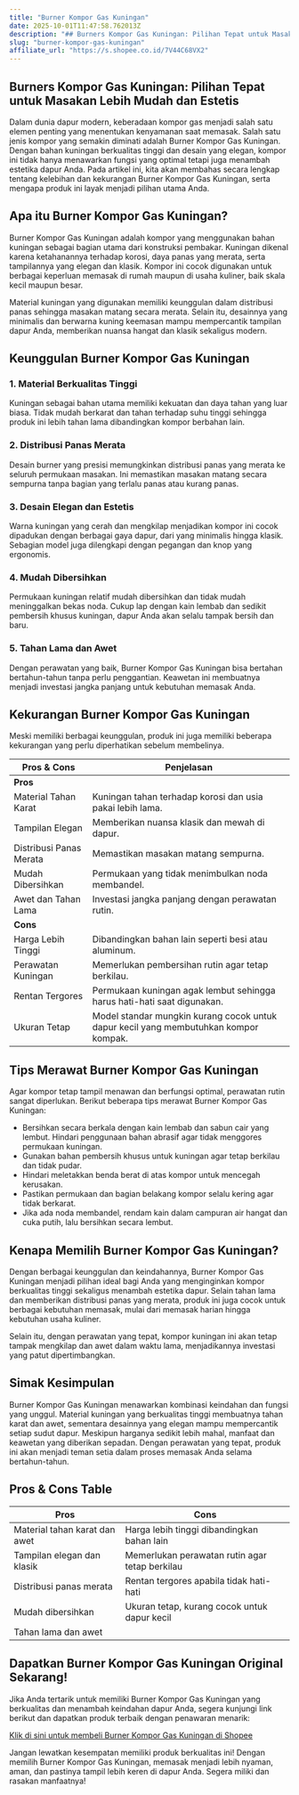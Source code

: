 ```yaml
---
title: "Burner Kompor Gas Kuningan"
date: 2025-10-01T11:47:58.762013Z
description: "## Burners Kompor Gas Kuningan: Pilihan Tepat untuk Masakan Lebih Mudah dan Estetis..."
slug: "burner-kompor-gas-kuningan"
affiliate_url: "https://s.shopee.co.id/7V44C68VX2"
---
```

## Burners Kompor Gas Kuningan: Pilihan Tepat untuk Masakan Lebih Mudah dan Estetis

Dalam dunia dapur modern, keberadaan kompor gas menjadi salah satu elemen penting yang menentukan kenyamanan saat memasak. Salah satu jenis kompor yang semakin diminati adalah Burner Kompor Gas Kuningan. Dengan bahan kuningan berkualitas tinggi dan desain yang elegan, kompor ini tidak hanya menawarkan fungsi yang optimal tetapi juga menambah estetika dapur Anda. Pada artikel ini, kita akan membahas secara lengkap tentang kelebihan dan kekurangan Burner Kompor Gas Kuningan, serta mengapa produk ini layak menjadi pilihan utama Anda.

## Apa itu Burner Kompor Gas Kuningan?

Burner Kompor Gas Kuningan adalah kompor yang menggunakan bahan kuningan sebagai bagian utama dari konstruksi pembakar. Kuningan dikenal karena ketahanannya terhadap korosi, daya panas yang merata, serta tampilannya yang elegan dan klasik. Kompor ini cocok digunakan untuk berbagai keperluan memasak di rumah maupun di usaha kuliner, baik skala kecil maupun besar.

Material kuningan yang digunakan memiliki keunggulan dalam distribusi panas sehingga masakan matang secara merata. Selain itu, desainnya yang minimalis dan berwarna kuning keemasan mampu mempercantik tampilan dapur Anda, memberikan nuansa hangat dan klasik sekaligus modern.

## Keunggulan Burner Kompor Gas Kuningan

### 1. Material Berkualitas Tinggi
Kuningan sebagai bahan utama memiliki kekuatan dan daya tahan yang luar biasa. Tidak mudah berkarat dan tahan terhadap suhu tinggi sehingga produk ini lebih tahan lama dibandingkan kompor berbahan lain.

### 2. Distribusi Panas Merata
Desain burner yang presisi memungkinkan distribusi panas yang merata ke seluruh permukaan masakan. Ini memastikan masakan matang secara sempurna tanpa bagian yang terlalu panas atau kurang panas.

### 3. Desain Elegan dan Estetis
Warna kuningan yang cerah dan mengkilap menjadikan kompor ini cocok dipadukan dengan berbagai gaya dapur, dari yang minimalis hingga klasik. Sebagian model juga dilengkapi dengan pegangan dan knop yang ergonomis.

### 4. Mudah Dibersihkan
Permukaan kuningan relatif mudah dibersihkan dan tidak mudah meninggalkan bekas noda. Cukup lap dengan kain lembab dan sedikit pembersih khusus kuningan, dapur Anda akan selalu tampak bersih dan baru.

### 5. Tahan Lama dan Awet
Dengan perawatan yang baik, Burner Kompor Gas Kuningan bisa bertahan bertahun-tahun tanpa perlu penggantian. Keawetan ini membuatnya menjadi investasi jangka panjang untuk kebutuhan memasak Anda.

## Kekurangan Burner Kompor Gas Kuningan

Meski memiliki berbagai keunggulan, produk ini juga memiliki beberapa kekurangan yang perlu diperhatikan sebelum membelinya.

| Pros & Cons | Penjelasan |
|--------------|------------|
| **Pros** |  |
| Material Tahan Karat | Kuningan tahan terhadap korosi dan usia pakai lebih lama. |
| Tampilan Elegan | Memberikan nuansa klasik dan mewah di dapur. |
| Distribusi Panas Merata | Memastikan masakan matang sempurna. |
| Mudah Dibersihkan | Permukaan yang tidak menimbulkan noda membandel. |
| Awet dan Tahan Lama | Investasi jangka panjang dengan perawatan rutin. |
| **Cons** |  |
| Harga Lebih Tinggi | Dibandingkan bahan lain seperti besi atau aluminum. |
| Perawatan Kuningan | Memerlukan pembersihan rutin agar tetap berkilau. |
| Rentan Tergores | Permukaan kuningan agak lembut sehingga harus hati-hati saat digunakan. |
| Ukuran Tetap | Model standar mungkin kurang cocok untuk dapur kecil yang membutuhkan kompor kompak. |

## Tips Merawat Burner Kompor Gas Kuningan

Agar kompor tetap tampil menawan dan berfungsi optimal, perawatan rutin sangat diperlukan. Berikut beberapa tips merawat Burner Kompor Gas Kuningan:

- Bersihkan secara berkala dengan kain lembab dan sabun cair yang lembut. Hindari penggunaan bahan abrasif agar tidak menggores permukaan kuningan.
- Gunakan bahan pembersih khusus untuk kuningan agar tetap berkilau dan tidak pudar.
- Hindari meletakkan benda berat di atas kompor untuk mencegah kerusakan.
- Pastikan permukaan dan bagian belakang kompor selalu kering agar tidak berkarat.
- Jika ada noda membandel, rendam kain dalam campuran air hangat dan cuka putih, lalu bersihkan secara lembut.

## Kenapa Memilih Burner Kompor Gas Kuningan?

Dengan berbagai keunggulan dan keindahannya, Burner Kompor Gas Kuningan menjadi pilihan ideal bagi Anda yang menginginkan kompor berkualitas tinggi sekaligus menambah estetika dapur. Selain tahan lama dan memberikan distribusi panas yang merata, produk ini juga cocok untuk berbagai kebutuhan memasak, mulai dari memasak harian hingga kebutuhan usaha kuliner.

Selain itu, dengan perawatan yang tepat, kompor kuningan ini akan tetap tampak mengkilap dan awet dalam waktu lama, menjadikannya investasi yang patut dipertimbangkan.

## Simak Kesimpulan

Burner Kompor Gas Kuningan menawarkan kombinasi keindahan dan fungsi yang unggul. Material kuningan yang berkualitas tinggi membuatnya tahan karat dan awet, sementara desainnya yang elegan mampu mempercantik setiap sudut dapur. Meskipun harganya sedikit lebih mahal, manfaat dan keawetan yang diberikan sepadan. Dengan perawatan yang tepat, produk ini akan menjadi teman setia dalam proses memasak Anda selama bertahun-tahun.

## Pros & Cons Table

| Pros | Cons |
|-------|--------|
| Material tahan karat dan awet | Harga lebih tinggi dibandingkan bahan lain |
| Tampilan elegan dan klasik | Memerlukan perawatan rutin agar tetap berkilau |
| Distribusi panas merata | Rentan tergores apabila tidak hati-hati |
| Mudah dibersihkan | Ukuran tetap, kurang cocok untuk dapur kecil |
| Tahan lama dan awet | |

## Dapatkan Burner Kompor Gas Kuningan Original Sekarang!

Jika Anda tertarik untuk memiliki Burner Kompor Gas Kuningan yang berkualitas dan menambah keindahan dapur Anda, segera kunjungi link berikut dan dapatkan produk terbaik dengan penawaran menarik: 

[Klik di sini untuk membeli Burner Kompor Gas Kuningan di Shopee](https://s.shopee.co.id/7V44C68VX2)

Jangan lewatkan kesempatan memiliki produk berkualitas ini! Dengan memilih Burner Kompor Gas Kuningan, memasak menjadi lebih nyaman, aman, dan pastinya tampil lebih keren di dapur Anda. Segera miliki dan rasakan manfaatnya!